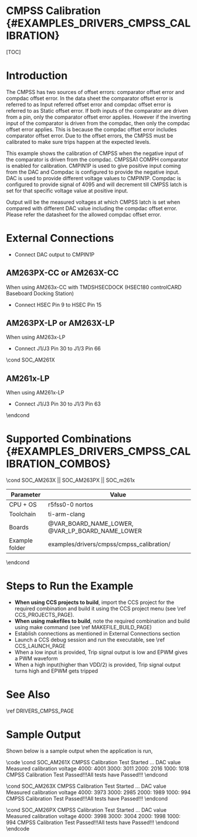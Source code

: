 # CMPSS Calibration {#EXAMPLES_DRIVERS_CMPSS_CALIBRATION}

[TOC]

# Introduction

The CMPSS has two sources of offset errors: comparator offset error and compdac offset error. In the data sheet the comparator offset error is referred to as Input referred offset error and compdac offset error is referred to as Static offset error. If both inputs of the comparator are driven from a pin, only the comparator offset error applies. However if the inverting input of the comparator is driven from the compdac, then only the compdac offset error applies. This is because the compdac offset error includes comparator offset error. Due to the offset errors, the CMPSS must be calibrated to make sure trips happen at the expected levels. 

This example shows the calibration of CMPSS when the negative input of the comparator is driven from the compdac. CMPSSA1 COMPH comparator is enabled for calibration. CMPIN1P is used to give positive input coming from the DAC and Compdac is configured to provide the negative input. DAC is used to provide different voltage values to CMPIN1P. Compdac is configured to provide signal of 4095 and will decrement till CMPSS latch is set for that specific voltage value at positive input. 

Output will be the measured voltages at which CMPSS latch is set when compared with different DAC value including the compdac offset error. Please refer the datasheet for the allowed compdac offset error.

# External Connections
 - Connect DAC output to CMPIN1P

## AM263PX-CC or AM263X-CC
When using AM263x-CC with TMDSHSECDOCK (HSEC180 controlCARD Baseboard Docking Station)
- Connect HSEC Pin 9 to HSEC Pin 15

## AM263PX-LP or AM263X-LP
When using AM263x-LP
- Connect J1/J3 Pin 30 to J1/3 Pin 66

\cond SOC_AM261X
## AM261x-LP
When using AM261x-LP 
- Connect J1/J3 Pin 30 to J1/3 Pin 63

\endcond 

# Supported Combinations {#EXAMPLES_DRIVERS_CMPSS_CALIBRATION_COMBOS}

\cond SOC_AM263X || SOC_AM263PX || SOC_m261x

 Parameter      | Value
 ---------------|-----------
 CPU + OS       | r5fss0-0 nortos
 Toolchain      | ti-arm-clang
 Boards         | @VAR_BOARD_NAME_LOWER, @VAR_LP_BOARD_NAME_LOWER
 Example folder | examples/drivers/cmpss/cmpss_calibration/

\endcond

# Steps to Run the Example

- **When using CCS projects to build**, import the CCS project for the required combination
  and build it using the CCS project menu (see \ref CCS_PROJECTS_PAGE).
- **When using makefiles to build**, note the required combination and build using
  make command (see \ref MAKEFILE_BUILD_PAGE)
- Establish connections as mentioned in External Connections section
- Launch a CCS debug session and run the executable, see \ref CCS_LAUNCH_PAGE
- When a low input is provided, Trip signal output is low and EPWM gives a PWM waveform
- When a high input(higher than VDD/2) is provided, Trip signal output turns high and EPWM gets tripped

# See Also

\ref DRIVERS_CMPSS_PAGE

# Sample Output

Shown below is a sample output when the application is run,

\code
\cond SOC_AM261X
CMPSS Calibration Test Started ...
DAC value	  Measured calibration voltage
4000:		    4001 
3000:		    3011 
2000:		    2016 
1000:		    1018 
CMPSS Calibration Test Passed!!!All tests have Passed!!!
\endcond

\cond SOC_AM263X
CMPSS Calibration Test Started ...
DAC value	  Measured calibration voltage
4000:		    3973 
3000:		    2985 
2000:		    1989 
1000:		    994 
CMPSS Calibration Test Passed!!!All tests have Passed!!!
\endcond

\cond SOC_AM26PX
CMPSS Calibration Test Started ...
DAC value	  Measured calibration voltage
4000:		    3998 
3000:		    3004 
2000:		    1998 
1000:		    994 
CMPSS Calibration Test Passed!!!All tests have Passed!!!
\endcond
\endcode

